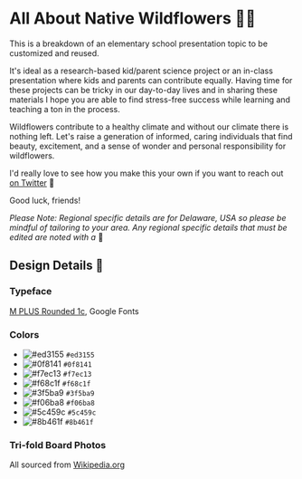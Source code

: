 # All About Native Wildflowers 🌷🌻

This is a breakdown of an elementary school presentation topic to be customized and reused. 

It's ideal as a research-based kid/parent science project or an in-class presentation where kids and parents can contribute equally. Having time for these projects can be tricky in our day-to-day lives and in sharing these materials I hope you are able to find stress-free success while learning and teaching a ton in the process. 

Wildflowers contribute to a healthy climate and without our climate there is nothing left. Let's raise a generation of informed, caring individuals that find beauty, excitement, and a sense of wonder and personal responsibility for wildflowers.

I'd really love to see how you make this your own if you want to reach out [on Twitter](https://twitter.com/JoniTrythall) 👋

Good luck, friends! 

*Please Note: Regional specific details are for Delaware, USA so please be mindful of tailoring to your area. Any regional specific details that must be edited are noted with a* 📍

## Design Details 🎨

### Typeface
[M PLUS Rounded 1c](https://fonts.google.com/specimen/M+PLUS+Rounded+1c), Google Fonts

### Colors
- ![#ed3155](https://placehold.it/15/ed3155/000000?text=+) `#ed3155`
- ![#0f8141](https://placehold.it/15/0f8141/000000?text=+) `#0f8141`
- ![#f7ec13](https://placehold.it/15/f7ec13/000000?text=+) `#f7ec13`
- ![#f68c1f](https://placehold.it/15/f68c1f/000000?text=+) `#f68c1f`
- ![#3f5ba9](https://placehold.it/15/3f5ba9/000000?text=+) `#3f5ba9`
- ![#f06ba8](https://placehold.it/15/f06ba8/000000?text=+) `#f06ba8`
- ![#5c459c](https://placehold.it/15/5c459c/000000?text=+) `#5c459c`
- ![#8b461f](https://placehold.it/15/8b461f/000000?text=+) `#8b461f`

### Tri-fold Board Photos
All sourced from [Wikipedia.org](https://www.wikipedia.org/) 
